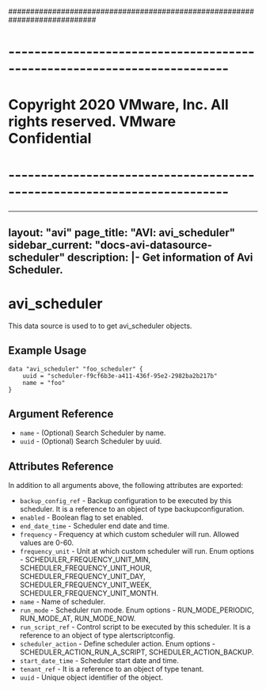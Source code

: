############################################################################
# ------------------------------------------------------------------------
# Copyright 2020 VMware, Inc.  All rights reserved. VMware Confidential
# ------------------------------------------------------------------------
###

---
layout: "avi"
page_title: "AVI: avi_scheduler"
sidebar_current: "docs-avi-datasource-scheduler"
description: |-
  Get information of Avi Scheduler.
---

# avi_scheduler

This data source is used to to get avi_scheduler objects.

## Example Usage

```hcl
data "avi_scheduler" "foo_scheduler" {
    uuid = "scheduler-f9cf6b3e-a411-436f-95e2-2982ba2b217b"
    name = "foo"
}
```

## Argument Reference

* `name` - (Optional) Search Scheduler by name.
* `uuid` - (Optional) Search Scheduler by uuid.

## Attributes Reference

In addition to all arguments above, the following attributes are exported:

* `backup_config_ref` - Backup configuration to be executed by this scheduler. It is a reference to an object of type backupconfiguration.
* `enabled` - Boolean flag to set enabled.
* `end_date_time` - Scheduler end date and time.
* `frequency` - Frequency at which custom scheduler will run. Allowed values are 0-60.
* `frequency_unit` - Unit at which custom scheduler will run. Enum options - SCHEDULER_FREQUENCY_UNIT_MIN, SCHEDULER_FREQUENCY_UNIT_HOUR, SCHEDULER_FREQUENCY_UNIT_DAY, SCHEDULER_FREQUENCY_UNIT_WEEK, SCHEDULER_FREQUENCY_UNIT_MONTH.
* `name` - Name of scheduler.
* `run_mode` - Scheduler run mode. Enum options - RUN_MODE_PERIODIC, RUN_MODE_AT, RUN_MODE_NOW.
* `run_script_ref` - Control script to be executed by this scheduler. It is a reference to an object of type alertscriptconfig.
* `scheduler_action` - Define scheduler action. Enum options - SCHEDULER_ACTION_RUN_A_SCRIPT, SCHEDULER_ACTION_BACKUP.
* `start_date_time` - Scheduler start date and time.
* `tenant_ref` - It is a reference to an object of type tenant.
* `uuid` - Unique object identifier of the object.

